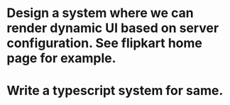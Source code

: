 # Design a system where we can render dynamic  UI based on server configuration. See flipkart home page for example.
# Write a typescript system for same.